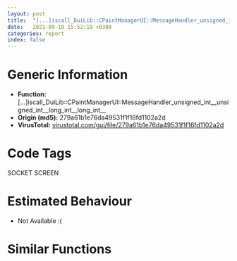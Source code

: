 ```yaml
---
layout: post
title:  "[...]iscall_DuiLib꞉꞉CPaintManagerUI꞉꞉MessageHandler_unsigned_int__unsigned_int__long_int__long_int__ @ 279a61b1e76da49531f1f16fd1102a2d"
date:   2021-09-10 15:52:19 +0300
categories: report
index: false
---
```


# Generic Information
- **Function:** [...]iscall\_DuiLib꞉꞉CPaintManagerUI꞉꞉MessageHandler\_unsigned\_int\_\_unsigned\_int\_\_long\_int\_\_long\_int\_\_
- **Origin (md5):** 279a61b1e76da49531f1f16fd1102a2d
- **VirusTotal:** [virustotal.com/gui/file/279a61b1e76da49531f1f16fd1102a2d][virustotal_ref]

# Code Tags
<span class="tag" id="SOCKET">SOCKET</span>
<span class="tag" id="SCREEN">SCREEN</span>


# Estimated Behaviour
<ul><li class="bhv-desc" id="na">Not Available :(</li></ul>

# Similar Functions
<script type="text/javascript" src="https://www.gstatic.com/charts/loader.js"></script>
<script type="text/javascript">

    google.charts.load('current', {'packages':['corechart']});
    google.charts.setOnLoadCallback(drawChart);

    function drawChart() {
    var data = new google.visualization.DataTable();
        data.addColumn('number', 'X');
        data.addColumn('number', 'Y');
        data.addColumn({type: 'string', role: 'tooltip', 'p': {'html': true}});
        data.addColumn({'type': 'string', 'role': 'style'});
        
        data.addRows([
    [-134.81285095214844, -160.5274658203125, '<b><a href="/report/sym.Install.exe_public:_bool___thiscall_DuiLib::CPaintManagerUI::MessageHandler_unsigned_int__unsigned_int__long_int__long_int__@279a61b1e76da49531f1f16fd1102a2d">sym.Install.exe_public:_bool___thiscall_DuiLib::CPaintManagerUI::MessageHandler_unsigned_int__unsigned_int__long_int__long_int__</a><br>@279a61b1e76da49531f1f16fd1102a2d</b><br>', 'point { fill-color: #e0440e; }'],
[134.81297302246094, 160.5272216796875, '<b><a href="/report/sym.tpop2.exe_public:_bool___thiscall_DuiLib::CPaintManagerUI::MessageHandler_unsigned_int__unsigned_int__long_int__long_int__@289859175c221b107317af7727d26c17">sym.tpop2.exe_public:_bool___thiscall_DuiLib::CPaintManagerUI::MessageHandler_unsigned_int__unsigned_int__long_int__long_int__</a><br>@289859175c221b107317af7727d26c17</b><br>', 'null'],

        ]);

    var options = {
        title: 'Similarity Plot',
        legend: 'none',
        colors: ['#dedbd9', '#e6693e', '#ec8f6e', '#f3b49f', '#f6c7b6'],
        tooltip: {isHtml: true, trigger: 'both'},
        explorer: {
        actions: ["dragToZoom", "rightClickToReset"],
        },
        chartArea: {
        width: '80%',
        height: '80%'
        },
        width: '100%',
        height: '100%'
    };

    var chart = new google.visualization.ScatterChart(document.getElementById('chart_div'));

    chart.draw(data, options);
    }
    
</script>


<div id="chart_div" style="width: 100%px; height: 100%;"></div>

# Disassembled Code
{% highlight nasm %}

push ebp
sub esp, 0x104
lea ebp, [esp-4]
mov eax, dword[0x53ebd0]
xor eax, ebp
mov dword[ebp+0x104], eax
push 0x38
mov eax, 0x4f3c37
call fcn.00498de5
mov eax, dword[ebp+0x118]
mov esi, dword[ebp+0x114]
mov ebx, ecx
cmp dword[ebx], 0
mov dword[ebp-0x14], eax
mov eax, dword[ebp+0x11c]
mov dword[ebp-0x30], eax
je off.b4874
lea ecx, [ebx+0x100]
mov dword[ebp-0x2c], ecx
jmp off.b205
mov ecx, dword[ebp-0x2c]
push 0
call sym
mov eax, dword[edi+0x108]
test eax, eax
je off.b129
lea ecx, [eax+0x34]
call sym
test al, al
je off.b129
mov ecx, dword[edi+0x108]
push edi
add ecx, 0x34
call sym
and dword[ebp-0x10], 0
lea ecx, [ebx+0xb8]
call method
test eax, eax
jle off.b188
push dword[ebp-0x10]
lea ecx, [ebx+0xb8]
call sym
mov edx, dword[eax]
push edi
mov ecx, eax
call dword[edx]
inc dword[ebp-0x10]
lea ecx, [ebx+0xb8]
call method
cmp dword[ebp-0x10], eax
jl off.b148
mov ecx, edi
call fcn.004633c0
push edi
call fcn.0049066b
pop ecx
mov ecx, dword[ebp-0x2c]
push 0
call sym
mov edi, eax
test edi, edi
jne off.b82
and dword[ebp-0x10], eax
lea ecx, [ebx+0xdc]
call method
mov edi, dword[ebp+0x110]
test eax, eax
jle off.b308
push dword[ebp-0x10]
lea ecx, [ebx+0xdc]
mov byte[ebp-0x25], 0
call sym
mov edx, dword[eax]
lea ecx, [ebp-0x25]
push ecx
push dword[ebp-0x14]
mov ecx, eax
push esi
push edi
call dword[edx]
cmp byte[ebp-0x25], 0
jne off.b442
inc dword[ebp-0x10]
lea ecx, [ebx+0xdc]
call method
cmp dword[ebp-0x10], eax
jl off.b246
mov eax, 0x113
cmp edi, eax
ja off.b2697
je off.b2541
cmp edi, 0x4e
ja off.b2060
je off.b2029
sub edi, 5
je off.b1940
sub edi, 0xa
je off.b827
dec edi
je off.b662
sub edi, 4
je off.b648
sub edi, 0xc
je off.b454
sub edi, 4
jne off.b4737
mov eax, dword[ebx+0x6c]
mov ecx, dword[ebp-0x14]
test eax, eax
jle off.b403
mov dword[ecx+0x18], eax
mov eax, dword[ebx+0x70]
test eax, eax
jle off.b413
mov dword[ecx+0x1c], eax
mov eax, dword[ebx+0x74]
test eax, eax
jle off.b423
mov dword[ecx+0x20], eax
mov eax, dword[ebx+0x78]
test eax, eax
jle off.b4737
mov dword[ecx+0x24], eax
jmp off.b4737
mov ecx, dword[ebp-0x30]
mov dword[ecx], eax
mov al, 1
jmp off.b4876
cmp word[ebp-0x14], 1
jne off.b4737
cmp byte[ebx+0xb6], 0
jne off.b447
and dword[ebp-0x34], 0
xor eax, eax
lea edi, [ebp-0x30]
stosd dword
lea eax, [ebp-0x34]
push eax
call dword[sym.imp.USER32.dll_GetCursorPos]
lea eax, [ebp-0x34]
push eax
push dword[ebx]
call dword[sym.imp.USER32.dll_ScreenToClient]
push dword[ebp-0x30]
mov ecx, ebx
push dword[ebp-0x34]
call sym
mov dword[ebp-0x10], eax
test eax, eax
je off.b4737
mov ecx, eax
mov eax, dword[ecx]
call dword[eax+0x14]
test al, 2
je off.b4737
xor eax, eax
push 7
pop ecx
lea edi, [ebp+0xa8]
rep stosd
mov eax, dword[ebp-0x14]
mov dword[ebp+0xc0], eax
mov eax, dword[ebp-0x34]
mov dword[ebp+0xb0], eax
mov eax, dword[ebp-0x30]
mov dword[ebp+0xa4], 0x17
mov dword[ebp+0xbc], esi
mov dword[ebp+0xb4], eax
call fcn.00463375
mov word[ebp+0xba], ax
call dword[sym.imp.KERNEL32.dll_GetTickCount]
mov ecx, dword[ebp-0x10]
lea edx, [ebp+0xa4]
mov dword[ebp+0xac], eax
mov eax, dword[ecx]
push edx
call dword[eax+0x108]
jmp off.b447
mov eax, dword[ebp-0x30]
mov dword[eax], 1
jmp off.b447
and dword[ebp+0xe4], 0
push 7
xor eax, eax
pop ecx
lea edi, [ebp+0xe8]
rep stosd
mov eax, dword[ebx+0x64]
mov dword[ebp+0xf0], eax
mov eax, dword[ebx+0x68]
mov dword[ebp+0xf4], eax
call dword[sym.imp.KERNEL32.dll_GetTickCount]
mov ecx, dword[ebx+0x58]
mov dword[ebp+0xec], eax
test ecx, ecx
je off.b750
lea edx, [ebp+0xe4]
mov dword[ebp+0xe4], 0xa
mov dword[ebp+0xe8], ecx
mov eax, dword[ecx]
push edx
call dword[eax+0x108]
mov ecx, dword[ebx+0x5c]
test ecx, ecx
je off.b788
lea edx, [ebp+0xe4]
mov dword[ebp+0xe4], 0xe
mov dword[ebp+0xe8], ecx
mov eax, dword[ecx]
push edx
call dword[eax+0x108]
push 0
mov ecx, ebx
call sym
push 4
push dword[ebx]
call dword[sym.imp.USER32.dll_GetWindow]
test eax, eax
je off.b4737
push eax
call dword[sym.imp.USER32.dll_SetFocus]
jmp off.b4737
xor eax, eax
xor esi, esi
mov dword[ebp-0x44], esi
lea edi, [ebp-0x40]
stosd dword
stosd dword
stosd dword
push esi
lea eax, [ebp-0x44]
push eax
push dword[ebx]
call dword[sym.imp.USER32.dll_GetUpdateRect]
test eax, eax
je off.b447
cmp dword[ebx+0x50], esi
jne off.b925
push 0x3c
lea eax, [ebp+0x88]
push esi
push eax
mov dword[ebp+0x84], esi
call fcn.00490b70
add esp, 0xc
lea eax, [ebp+0x84]
push eax
push dword[ebx]
call dword[sym.imp.USER32.dll_BeginPaint]
lea eax, [ebp+0x84]
push eax
push dword[ebx]
call dword[sym.imp.USER32.dll_EndPaint]
jmp off.b447
cmp byte[ebx+0xb1], 0
je off.b1181
and dword[ebp-0x24], esi
xor eax, eax
lea edi, [ebp-0x20]
stosd dword
stosd dword
stosd dword
lea eax, [ebp-0x24]
push eax
push dword[ebx]
mov byte[ebx+0xb1], 0
call dword[sym.imp.USER32.dll_GetClientRect]
lea eax, [ebp-0x24]
push eax
call dword[sym.imp.USER32.dll_IsRectEmpty]
test eax, eax
jne off.b1181
mov ecx, dword[ebx+0x50]
call sym
mov ecx, dword[ebx+0x50]
test al, al
mov eax, dword[ecx]
je off.b1122
sub esp, 0x10
mov edi, esp
lea esi, [ebp-0x24]
movsd dword
movsd dword
movsd dword
movsd dword
call dword[eax+0x34]
mov eax, dword[ebx+0xc]
mov esi, dword[sym.imp.GDI32.dll_DeleteDC]
test eax, eax
je off.b1034
push eax
call esi
mov eax, dword[ebx+0x10]
xor edi, edi
cmp eax, edi
je off.b1046
push eax
call esi
mov eax, dword[ebx+0x14]
mov esi, dword[sym.imp.GDI32.dll_DeleteObject]
cmp eax, edi
je off.b1062
push eax
call esi
mov eax, dword[ebx+0x18]
cmp eax, edi
je off.b1072
push eax
call esi
mov dword[ebx+0xc], edi
mov dword[ebx+0x10], edi
mov dword[ebx+0x14], edi
mov dword[ebx+0x18], edi
jmp off.b1147
mov ecx, dword[ebp-0x10]
mov eax, dword[ecx]
mov dword[ebp-0x2c], eax
call dword[eax+0x30]
mov ecx, dword[ebp-0x10]
sub esp, 0x10
mov esi, eax
mov eax, dword[ebp-0x2c]
mov edi, esp
movsd dword
movsd dword
movsd dword
movsd dword
call dword[eax+0x34]
mov ecx, dword[ebx+0x50]
mov eax, dword[ecx]
push reloc.WS2_32.dll_accept
push 0
push sym.Install.exe_private:_static_class_DuiLib::CControlUI____stdcall_DuiLib::CPaintManagerUI::__FindControlFromUpdate_class_DuiLib::CControlUI___void__
call dword[eax+0xfc]
mov dword[ebp-0x10], eax
test eax, eax
jne off.b1086
lea eax, [ebx+0xb0]
cmp byte[eax], 0
je off.b1181
mov byte[eax], 0
xor eax, eax
push eax
push eax
push eax
push str.windowinit
push dword[ebx+0x50]
mov ecx, ebx
call sym
cmp byte[ebx+0xb2], 0
je off.b1199
push 1
mov ecx, ebx
call sym
cmp byte[ebx+0xb3], 0
je off.b1276
cmp dword[ebx+0x14], 0
jne off.b1276
and dword[ebp-0x24], 0
xor eax, eax
lea edi, [ebp-0x20]
stosd dword
stosd dword
stosd dword
lea eax, [ebp-0x24]
push eax
push dword[ebx]
call dword[sym.imp.USER32.dll_GetClientRect]
push dword[ebx+8]
call dword[sym.imp.GDI32.dll_CreateCompatibleDC]
mov dword[ebx+0xc], eax
mov eax, dword[ebp-0x18]
sub eax, dword[ebp-0x20]
push eax
mov eax, dword[ebp-0x1c]
sub eax, dword[ebp-0x24]
push eax
push dword[ebx+8]
call dword[sym.imp.GDI32.dll_CreateCompatibleBitmap]
mov dword[ebx+0x14], eax
and dword[ebp+0xc4], 0
push 0x3c
lea eax, [ebp+0xc8]
push 0
push eax
call fcn.00490b70
add esp, 0xc
lea eax, [ebp+0xc4]
push eax
push dword[ebx]
call dword[sym.imp.USER32.dll_BeginPaint]
cmp byte[ebx+0xb3], 0
je off.b1844
push dword[ebx+0x14]
mov esi, dword[sym.imp.GDI32.dll_SelectObject]
push dword[ebx+0xc]
call esi
push dword[ebx+0xc]
mov dword[ebp-0x30], eax
call dword[sym.imp.GDI32.dll_SaveDC]
cmp byte[ebx+0xb4], 0
mov dword[ebp-0x2c], eax
je off.b1593
mov eax, dword[ebx+0x18]
test eax, eax
jne off.b1520
and dword[ebp-0x24], eax
lea edi, [ebp-0x20]
stosd dword
stosd dword
stosd dword
lea eax, [ebp-0x24]
push eax
push dword[ebx]
call dword[sym.imp.USER32.dll_GetClientRect]
push dword[ebx+8]
call dword[sym.imp.GDI32.dll_CreateCompatibleDC]
mov dword[ebx+0x10], eax
mov eax, dword[ebp-0x18]
sub eax, dword[ebp-0x20]
push eax
mov eax, dword[ebp-0x1c]
sub eax, dword[ebp-0x24]
push eax
push dword[ebx+8]
call dword[sym.imp.GDI32.dll_CreateCompatibleBitmap]
push eax
push dword[ebx+0x10]
mov dword[ebx+0x18], eax
call esi
mov eax, dword[ebp+0xd8]
sub eax, dword[ebp+0xd0]
push 0xcc0020
push dword[ebp+0xd0]
push dword[ebp+0xcc]
push dword[ebp+0xc4]
push eax
mov eax, dword[ebp+0xd4]
sub eax, dword[ebp+0xcc]
push eax
push dword[ebp+0xd0]
push dword[ebp+0xcc]
push dword[ebx+0x10]
call dword[sym.imp.GDI32.dll_BitBlt]
jmp off.b1526
push eax
push dword[ebx+0x10]
call esi
mov eax, dword[ebp+0xd8]
sub eax, dword[ebp+0xd0]
push 0xcc0020
push dword[ebp+0xd0]
push dword[ebp+0xcc]
push dword[ebx+0x10]
push eax
mov eax, dword[ebp+0xd4]
sub eax, dword[ebp+0xcc]
push eax
push dword[ebp+0xd0]
push dword[ebp+0xcc]
push dword[ebx+0xc]
call dword[sym.imp.GDI32.dll_BitBlt]
mov ecx, dword[ebx+0x50]
mov eax, dword[ecx]
lea edx, [ebp+0xcc]
push edx
push dword[ebx+0xc]
call dword[eax+0x118]
and dword[ebp-0x10], 0
lea edi, [ebx+0xe8]
mov ecx, edi
call method
test eax, eax
jle off.b1680
push dword[ebp-0x10]
mov ecx, edi
call sym
mov edx, dword[eax]
lea ecx, [ebp+0xcc]
push ecx
push dword[ebx+0xc]
mov ecx, eax
call dword[edx+0x130]
inc dword[ebp-0x10]
mov ecx, edi
call method
cmp dword[ebp-0x10], eax
jl off.b1635
push dword[ebp-0x2c]
push dword[ebx+0xc]
call dword[sym.imp.GDI32.dll_RestoreDC]
mov eax, dword[ebp+0xd8]
sub eax, dword[ebp+0xd0]
push 0xcc0020
push dword[ebp+0xd0]
push dword[ebp+0xcc]
push dword[ebx+0xc]
push eax
mov eax, dword[ebp+0xd4]
sub eax, dword[ebp+0xcc]
push eax
push dword[ebp+0xd0]
push dword[ebp+0xcc]
push dword[ebp+0xc4]
call dword[sym.imp.GDI32.dll_BitBlt]
push dword[ebp-0x30]
push dword[ebx+0xc]
call esi
cmp byte[ebx+0x4c], 0
je off.b1895
push dword[0x543470]
push dword[ebp+0xc4]
call esi
push 5
mov edi, eax
call dword[sym.imp.GDI32.dll_GetStockObject]
push eax
push dword[ebp+0xc4]
call esi
push dword[ebp-0x38]
push dword[ebp-0x3c]
push dword[ebp-0x40]
push dword[ebp-0x44]
push dword[ebp+0xc4]
call dword[sym.imp.GDI32.dll_Rectangle]
push edi
push dword[ebp+0xc4]
call esi
jmp off.b1895
push dword[ebp+0xc4]
call dword[sym.imp.GDI32.dll_SaveDC]
mov ecx, dword[ebx+0x50]
lea edx, [ebp+0xcc]
push edx
push dword[ebp+0xc4]
mov esi, eax
mov eax, dword[ecx]
call dword[eax+0x118]
push esi
push dword[ebp+0xc4]
call dword[sym.imp.GDI32.dll_RestoreDC]
lea eax, [ebp+0xc4]
push eax
push dword[ebx]
call dword[sym.imp.USER32.dll_EndPaint]
cmp byte[ebx+0xb1], 0
je off.b447
push 0
push 0
push dword[ebx]
call dword[sym.imp.USER32.dll_InvalidateRect]
jmp off.b447
mov edx, dword[ebx+0x54]
test edx, edx
je off.b2006
push 7
pop ecx
xor eax, eax
lea edi, [ebp+0xe8]
rep stosd
mov dword[ebp+0xe4], 0x16
mov dword[ebp+0xe8], edx
call dword[sym.imp.KERNEL32.dll_GetTickCount]
mov ecx, dword[ebx+0x54]
lea edx, [ebp+0xe4]
mov dword[ebp+0xec], eax
mov eax, dword[ecx]
push edx
call dword[eax+0x108]
mov ebx, dword[ebx+0x50]
test ebx, ebx
je off.b447
mov ecx, ebx
call sym
jmp off.b447
mov eax, dword[ebp-0x14]
test eax, eax
je off.b447
push eax
push esi
push 0x204e
push dword[eax]
call dword[sym.imp.USER32.dll_SendMessageW]
jmp off.b442
sub edi, 0x7b
je off.b2423
sub edi, 0x85
je off.b2312
dec edi
je off.b2203
dec edi
je off.b2119
sub edi, 0xf
jne off.b4737
cmp dword[ebp-0x14], edi
je off.b4737
push dword[ebp-0x14]
push esi
push 0x2111
push dword[ebp-0x14]
jmp off.b2049
cmp dword[ebx+0x54], 0
je off.b4737
xor eax, eax
push 7
pop ecx
lea edi, [ebp+0xe8]
rep stosd
mov eax, dword[ebx+0x64]
mov dword[ebp+0xf0], eax
mov eax, dword[ebx+0x68]
mov dword[ebp+0xe4], 5
mov word[ebp+0xf8], si
mov dword[ebp+0xf4], eax
call fcn.00463375
mov word[ebp+0xfa], ax
call dword[sym.imp.KERNEL32.dll_GetTickCount]
mov ecx, dword[ebx+0x54]
jmp off.b2671
cmp dword[ebx+0x60], 0
je off.b4737
xor eax, eax
push 7
pop ecx
lea edi, [ebp+0xe8]
rep stosd
mov eax, dword[ebx+0x64]
mov dword[ebp+0xf0], eax
mov eax, dword[ebx+0x68]
mov dword[ebp+0xe4], 4
mov word[ebp+0xf8], si
mov dword[ebp+0xf4], eax
call fcn.00463375
mov word[ebp+0xfa], ax
call dword[sym.imp.KERNEL32.dll_GetTickCount]
mov ecx, dword[ebx+0x60]
lea edx, [ebp+0xe4]
mov dword[ebp+0xec], eax
mov eax, dword[ecx]
push edx
call dword[eax+0x108]
and dword[ebx+0x60], 0
jmp off.b4737
cmp dword[ebx+0x54], 0
je off.b4737
xor eax, eax
push 7
pop ecx
lea edi, [ebp+0xe8]
rep stosd
mov eax, dword[ebx+0x64]
mov dword[ebp+0xf0], eax
mov eax, dword[ebx+0x68]
mov dword[ebp+0xe4], 3
mov word[ebp+0xf8], si
mov dword[ebp+0xf4], eax
call fcn.00463375
mov word[ebp+0xfa], ax
call dword[sym.imp.KERNEL32.dll_GetTickCount]
mov ecx, dword[ebx+0x54]
lea edx, [ebp+0xe4]
mov dword[ebp+0xec], eax
mov eax, dword[ecx]
push edx
call dword[eax+0x108]
mov eax, dword[ebx+0x54]
mov dword[ebx+0x60], eax
jmp off.b4737
mov eax, dword[ebp-0x14]
movsx ecx, ax
shr eax, 0x10
cwde
mov dword[ebp-0x18], eax
lea eax, [ebp-0x1c]
push eax
push dword[ebx]
mov dword[ebp-0x1c], ecx
call dword[sym.imp.USER32.dll_ScreenToClient]
cmp dword[ebx+0x5c], 0
mov eax, dword[ebp-0x1c]
mov dword[ebx+0x64], eax
mov eax, dword[ebp-0x18]
mov dword[ebx+0x68], eax
je off.b4737
mov ecx, ebx
call sym
push 7
xor eax, eax
pop ecx
lea edi, [ebp+0xe8]
rep stosd
mov ecx, dword[ebp-0x1c]
mov eax, dword[ebx+0x5c]
mov dword[ebp+0xf0], ecx
mov ecx, dword[ebp-0x18]
mov dword[ebp+0xe4], 0x11
mov dword[ebp+0xe8], eax
mov dword[ebp+0xf4], ecx
mov dword[ebp+0x100], eax
jmp off.b3043
and dword[ebp-0x10], 0
lea edi, [ebx+0xc4]
mov ecx, edi
call method
test eax, eax
jle off.b4737
push dword[ebp-0x10]
mov ecx, edi
call sym
mov ecx, dword[eax+8]
mov dword[ebp-0x30], eax
cmp ecx, dword[ebx]
jne off.b2600
movzx ecx, si
cmp dword[eax+0xc], ecx
jne off.b2600
cmp byte[eax+0x10], 0
je off.b2620
inc dword[ebp-0x10]
mov ecx, edi
call method
cmp dword[ebp-0x10], eax
jl off.b2566
jmp off.b4737
mov esi, dword[ebp-0x30]
push 7
xor eax, eax
pop ecx
lea edi, [ebp+0xe8]
rep stosd
mov eax, dword[esi]
mov dword[ebp+0xe8], eax
mov eax, dword[esi+4]
mov dword[ebp+0xe4], 0x18
mov dword[ebp+0xfc], eax
call dword[sym.imp.KERNEL32.dll_GetTickCount]
mov ecx, dword[esi]
mov dword[ebp+0xec], eax
mov eax, dword[ecx]
lea edx, [ebp+0xe4]
push edx
call dword[eax+0x108]
jmp off.b4737
mov eax, 0x204
cmp edi, eax
ja off.b3804
je off.b3675
mov eax, edi
sub eax, 0x133
je off.b3649
sub eax, 5
je off.b3649
sub eax, 0xc8
je off.b3278
dec eax
je off.b3089
dec eax
je off.b2936
dec eax
jne off.b4737
push dword[ebx]
call dword[sym.imp.USER32.dll_SetFocus]
mov eax, dword[ebp-0x14]
movsx ecx, ax
shr eax, 0x10
cwde
push eax
mov dword[ebp-0x1c], ecx
mov dword[ebx+0x64], ecx
push ecx
mov ecx, ebx
mov dword[ebp-0x18], eax
mov dword[ebx+0x68], eax
call sym
mov dword[ebp-0x10], eax
test eax, eax
je off.b4737
mov edx, dword[eax]
mov ecx, eax
call dword[edx+0x1c]
cmp eax, ebx
jne off.b4737
mov ecx, ebx
call sym
push 7
pop ecx
xor eax, eax
lea edi, [ebp+0xe8]
rep stosd
mov dword[ebp+0xe4], 0x10
mov eax, dword[ebp-0x1c]
mov edi, dword[ebp-0x10]
mov dword[ebp+0xf0], eax
mov eax, dword[ebp-0x18]
mov dword[ebp+0xe8], edi
mov dword[ebp+0xf4], eax
mov word[ebp+0xfa], si
call dword[sym.imp.KERNEL32.dll_GetTickCount]
lea ecx, [ebp+0xe4]
mov dword[ebp+0xec], eax
mov eax, dword[edi]
push ecx
mov ecx, edi
call dword[eax+0x108]
mov dword[ebx+0x5c], edi
jmp off.b4737
mov ecx, dword[ebp-0x14]
movsx eax, word[ebp-0x14]
shr ecx, 0x10
cmp dword[ebx+0x5c], 0
movsx ecx, cx
mov dword[ebp-0x1c], eax
mov dword[ebp-0x18], ecx
mov dword[ebx+0x64], eax
mov dword[ebx+0x68], ecx
je off.b4737
mov ecx, ebx
call sym
xor eax, eax
push 7
pop ecx
lea edi, [ebp+0xe8]
rep stosd
mov eax, dword[ebx+0x5c]
mov dword[ebp+0xe8], eax
mov eax, dword[ebp-0x14]
mov dword[ebp+0x100], eax
mov eax, dword[ebp-0x1c]
mov dword[ebp+0xf0], eax
mov eax, dword[ebp-0x18]
mov dword[ebp+0xe4], 0xe
mov dword[ebp+0xfc], esi
mov dword[ebp+0xf4], eax
mov word[ebp+0xfa], si
call dword[sym.imp.KERNEL32.dll_GetTickCount]
mov ecx, dword[ebx+0x5c]
lea edx, [ebp+0xe4]
mov dword[ebp+0xec], eax
mov eax, dword[ecx]
push edx
call dword[eax+0x108]
and dword[ebx+0x5c], 0
jmp off.b4737
push dword[ebx]
call dword[sym.imp.USER32.dll_SetFocus]
mov ecx, dword[ebp-0x14]
movsx eax, word[ebp-0x14]
shr ecx, 0x10
movsx ecx, cx
push ecx
mov dword[ebp-0x18], ecx
mov dword[ebx+0x68], ecx
push eax
mov ecx, ebx
mov dword[ebp-0x1c], eax
mov dword[ebx+0x64], eax
call sym
mov dword[ebp-0x10], eax
test eax, eax
je off.b4737
mov edx, dword[eax]
mov ecx, eax
call dword[edx+0x1c]
cmp eax, ebx
jne off.b4737
mov ecx, dword[ebp-0x10]
mov dword[ebx+0x5c], ecx
mov eax, dword[ecx]
call dword[eax+0xf0]
mov ecx, ebx
call sym
xor eax, eax
push 7
pop ecx
lea edi, [ebp+0xe8]
rep stosd
mov eax, dword[ebp-0x14]
mov edi, dword[ebp-0x10]
mov dword[ebp+0x100], eax
mov eax, dword[ebp-0x1c]
mov dword[ebp+0xf0], eax
mov eax, dword[ebp-0x18]
mov dword[ebp+0xe4], 0xd
mov dword[ebp+0xe8], edi
mov dword[ebp+0xfc], esi
mov dword[ebp+0xf4], eax
mov word[ebp+0xfa], si
call dword[sym.imp.KERNEL32.dll_GetTickCount]
lea ecx, [ebp+0xe4]
mov dword[ebp+0xec], eax
mov eax, dword[edi]
push ecx
mov ecx, edi
jmp off.b2686
cmp byte[ebx+0xb5], 0
jne off.b3364
xor eax, eax
lea edi, [ebp-0x40]
stosd dword
stosd dword
stosd dword
mov eax, dword[ebx]
push 3
mov dword[ebp-0x3c], eax
mov eax, dword[ebx+0x1c]
pop ecx
mov dword[ebp-0x44], 0x10
mov dword[ebp-0x40], ecx
test eax, eax
jne off.b3329
mov dword[ebp-0x38], 0x190
jmp off.b3347
push 0
push ecx
push 0x415
push eax
call dword[sym.imp.USER32.dll_SendMessageW]
mov dword[ebp-0x38], eax
lea eax, [ebp-0x44]
push eax
call dword[sym.imp.COMCTL32.dll__TrackMouseEvent]
mov byte[ebx+0xb5], 1
mov eax, dword[ebp-0x14]
movsx esi, ax
shr eax, 0x10
cwde
push eax
push esi
mov ecx, ebx
mov dword[ebp-0x18], eax
mov dword[ebx+0x64], esi
mov dword[ebx+0x68], eax
call sym
mov dword[ebp-0x10], eax
test eax, eax
je off.b3414
mov edx, dword[eax]
mov ecx, eax
call dword[edx+0x1c]
cmp eax, ebx
jne off.b4737
and dword[ebp+0xe4], 0
push 7
xor eax, eax
pop ecx
lea edi, [ebp+0xe8]
rep stosd
mov eax, dword[ebp-0x18]
mov dword[ebp+0xf0], esi
mov dword[ebp+0xf4], eax
call dword[sym.imp.KERNEL32.dll_GetTickCount]
mov ecx, dword[ebx+0x58]
mov dword[ebp+0xec], eax
cmp dword[ebp-0x10], ecx
je off.b3533
test ecx, ecx
je off.b3533
lea edx, [ebp+0xe4]
mov dword[ebp+0xe4], 0xa
mov dword[ebp+0xe8], ecx
mov eax, dword[ecx]
push edx
call dword[eax+0x108]
mov eax, dword[ebx+0x1c]
and dword[ebx+0x58], 0
test eax, eax
je off.b3533
lea ecx, [ebx+0x20]
push ecx
push 0
push 0x411
push eax
call dword[sym.imp.USER32.dll_SendMessageW]
mov esi, dword[ebp-0x10]
cmp esi, dword[ebx+0x58]
je off.b3581
test esi, esi
je off.b3581
lea ecx, [ebp+0xe4]
mov dword[ebp+0xe4], 0xb
mov dword[ebp+0xe8], esi
mov eax, dword[esi]
push ecx
mov ecx, esi
call dword[eax+0x108]
mov dword[ebx+0x58], esi
mov ecx, dword[ebx+0x5c]
test ecx, ecx
je off.b3609
mov dword[ebp+0xe4], 9
mov dword[ebp+0xe8], ecx
jmp off.b2677
test esi, esi
je off.b4737
lea ecx, [ebp+0xe4]
mov dword[ebp+0xe4], 9
mov dword[ebp+0xe8], esi
mov eax, dword[esi]
push ecx
mov ecx, esi
jmp off.b2686
cmp dword[ebp-0x14], 0
je off.b4737
push dword[ebp-0x14]
add edi, 0x2000
push esi
push edi
jmp off.b2114
push dword[ebx]
call dword[sym.imp.USER32.dll_SetFocus]
mov ecx, dword[ebp-0x14]
movsx eax, word[ebp-0x14]
shr ecx, 0x10
movsx ecx, cx
push ecx
mov dword[ebp-0x18], ecx
mov dword[ebx+0x68], ecx
push eax
mov ecx, ebx
mov dword[ebp-0x1c], eax
mov dword[ebx+0x64], eax
call sym
mov dword[ebp-0x10], eax
test eax, eax
je off.b4737
mov edx, dword[eax]
mov ecx, eax
call dword[edx+0x1c]
cmp eax, ebx
jne off.b4737
mov ecx, dword[ebp-0x10]
mov eax, dword[ecx]
call dword[eax+0xf0]
mov ecx, ebx
call sym
push 7
xor eax, eax
pop ecx
lea edi, [ebp+0xe8]
rep stosd
mov eax, dword[ebp-0x14]
mov dword[ebp+0xe4], 0xf
mov dword[ebp+0xfc], esi
mov dword[ebp+0x100], eax
jmp off.b2865
sub edi, 0x20a
je off.b4532
sub edi, 0x97
je off.b4162
dec edi
dec edi
je off.b4103
sub edi, 0x75
je off.b3914
sub edi, 0x7ce9
jne off.b4737
lea esi, [ebx+0xf4]
mov ecx, esi
call method
test eax, eax
jle off.b3902
push edi
mov ecx, esi
call sym
test eax, eax
je off.b3890
mov edx, dword[eax]
push 1
mov ecx, eax
call dword[edx]
mov ecx, esi
inc edi
call method
cmp edi, eax
jl off.b3870
mov ecx, esi
call sym
jmp off.b4737
lea eax, [ebp+0xf4]
push eax
push dword[ebx]
call dword[sym.imp.USER32.dll_GetClientRect]
push esi
call dword[sym.imp.GDI32.dll_SaveDC]
mov ecx, dword[ebx+0x50]
lea edx, [ebp+0xf4]
push edx
mov dword[ebp-0x18], eax
mov eax, dword[ecx]
push esi
call dword[eax+0x118]
test byte[ebp-0x14], 0x10
je off.b4088
push 5
push dword[ebx]
call dword[sym.imp.USER32.dll_GetWindow]
mov dword[ebp-0x10], eax
test eax, eax
je off.b4088
mov eax, dword[ebp-0x14]
or eax, 2
mov dword[ebp-0x30], eax
and dword[ebp-0x44], 0
xor eax, eax
lea edi, [ebp-0x40]
stosd dword
stosd dword
stosd dword
lea eax, [ebp-0x44]
push eax
push dword[ebp-0x10]
call dword[sym.imp.USER32.dll_GetWindowRect]
push 2
lea eax, [ebp-0x44]
push eax
push dword[ebx]
push 0
call dword[sym.imp.USER32.dll_MapWindowPoints]
mov eax, dword[ebp-0x40]
push 0
neg eax
push eax
mov eax, dword[ebp-0x44]
neg eax
push eax
push esi
call dword[sym.imp.GDI32.dll_SetWindowOrgEx]
push dword[ebp-0x30]
push esi
push 0x317
push dword[ebp-0x10]
call dword[sym.imp.USER32.dll_SendMessageW]
push 2
push dword[ebp-0x10]
call dword[sym.imp.USER32.dll_GetWindow]
mov dword[ebp-0x10], eax
test eax, eax
jne off.b3990
push dword[ebp-0x18]
push esi
call dword[sym.imp.GDI32.dll_RestoreDC]
jmp off.b4737
mov eax, dword[ebx+0x1c]
mov esi, dword[sym.imp.USER32.dll_SendMessageW]
test eax, eax
je off.b4130
lea ecx, [ebx+0x20]
push ecx
push 0
push 0x411
push eax
call esi
lea edi, [ebx+0xb5]
cmp byte[edi], 0
je off.b4154
push 0xffffffffffffffff
push 0
push 0x200
push dword[ebx]
call esi
mov byte[edi], 0
jmp off.b4737
mov eax, dword[ebp-0x14]
movsx esi, ax
shr eax, 0x10
cwde
push eax
push esi
mov ecx, ebx
mov byte[ebx+0xb5], 0
mov dword[ebp-0x18], eax
call sym
mov dword[ebp-0x10], eax
test eax, eax
je off.b4737
mov edx, dword[ebx+0x58]
test edx, edx
je off.b4283
push 7
xor eax, eax
pop ecx
lea edi, [ebp+0xe8]
rep stosd
mov eax, dword[ebp-0x18]
mov dword[ebp+0xf0], esi
mov dword[ebp+0xf4], eax
mov dword[ebp+0xe4], 0xc
mov dword[ebp+0xe8], edx
call dword[sym.imp.KERNEL32.dll_GetTickCount]
mov ecx, dword[ebx+0x58]
lea edx, [ebp+0xe4]
mov dword[ebp+0xec], eax
mov eax, dword[ecx]
push edx
call dword[eax+0x108]
mov ecx, dword[ebp-0x10]
mov eax, dword[ecx]
lea edx, [ebp]
push edx
call dword[eax+0x98]
and dword[ebp-4], 0
lea ecx, [ebp]
call sym
test al, al
je off.b4331
or dword[ebp-4], 0xffffffff
lea ecx, [ebp]
call sym
jmp off.b447
push 0x2c
pop edi
push edi
lea esi, [ebx+0x20]
push 0
push esi
call fcn.00490b70
mov eax, dword[ebx]
mov dword[esi], edi
mov dword[ebx+0x24], 1
mov dword[ebx+0x28], eax
mov dword[ebx+0x2c], eax
mov eax, dword[sym.Install.exe_struct_HINSTANCE____DuiLib::CPaintManagerUI::m_hInstance]
add esp, 0xc
lea ecx, [ebp]
mov dword[ebx+0x40], eax
call sym
mov ecx, dword[ebp-0x10]
mov dword[ebx+0x44], eax
mov eax, dword[ecx]
call dword[eax+0x30]
cmp dword[ebx+0x1c], 0
lea edi, [ebx+0x30]
mov esi, eax
movsd dword
movsd dword
movsd dword
movsd dword
mov esi, dword[sym.imp.USER32.dll_SendMessageW]
jne off.b4471
xor edi, edi
push edi
push dword[sym.Install.exe_struct_HINSTANCE____DuiLib::CPaintManagerUI::m_hInstance]
mov eax, 0x80000000
push edi
push dword[ebx]
push eax
push eax
push eax
push eax
push reloc.WS2_32.dll_closesocket
push edi
push str.tooltips_class32
push edi
call dword[sym.imp.USER32.dll_CreateWindowExW]
lea ecx, [ebx+0x20]
push ecx
push edi
push 0x432
push eax
mov dword[ebx+0x1c], eax
call esi
jmp off.b4473
xor edi, edi
mov ecx, dword[ebp-0x10]
mov eax, dword[ecx]
call dword[eax+0xa4]
push eax
push edi
push 0x418
push dword[ebx+0x1c]
call esi
lea eax, [ebx+0x20]
push eax
push edi
push 0x436
push dword[ebx+0x1c]
call esi
lea eax, [ebx+0x20]
push eax
push 1
push 0x411
push dword[ebx+0x1c]
call esi
jmp off.b4314
movsx eax, word[ebp-0x14]
mov dword[ebp-0x1c], eax
mov eax, dword[ebp-0x14]
shr eax, 0x10
cwde
mov dword[ebp-0x18], eax
lea eax, [ebp-0x1c]
push eax
push dword[ebx]
call dword[sym.imp.USER32.dll_ScreenToClient]
mov ecx, dword[ebp-0x18]
mov eax, dword[ebp-0x1c]
push ecx
mov dword[ebx+0x68], ecx
push eax
mov ecx, ebx
mov dword[ebx+0x64], eax
call sym
mov dword[ebp-0x10], eax
test eax, eax
je off.b4737
mov edx, dword[eax]
mov ecx, eax
call dword[edx+0x1c]
cmp eax, ebx
jne off.b4737
xor eax, eax
push 7
pop ecx
lea edi, [ebp+0xe8]
rep stosd
mov eax, dword[ebp-0x10]
mov dword[ebp+0xe8], eax
xor eax, eax
shr esi, 0x10
test si, si
setl al
mov dword[ebp+0xe4], 0x12
mov dword[ebp+0xfc], eax
mov eax, dword[ebp-0x14]
mov dword[ebp+0x100], eax
call fcn.00463375
mov word[ebp+0xfa], ax
call dword[sym.imp.KERNEL32.dll_GetTickCount]
mov ecx, dword[ebp-0x10]
lea edx, [ebp+0xe4]
mov dword[ebp+0xec], eax
mov eax, dword[ecx]
push edx
call dword[eax+0x108]
movzx eax, word[ebx+0x68]
movzx ecx, word[ebx+0x64]
shl eax, 0x10
or eax, ecx
push eax
push 0
push 0x200
push dword[ebx]
call dword[sym.imp.USER32.dll_SendMessageW]
mov ecx, dword[ebp-0x2c]
push 0
call sym
mov edi, eax
test edi, edi
je off.b4874
add ebx, 0xb8
mov ecx, dword[ebp-0x2c]
push 0
call sym
lea esi, [edi+0x108]
mov eax, dword[esi]
test eax, eax
je off.b4804
lea ecx, [eax+0x34]
call sym
test al, al
je off.b4804
mov ecx, dword[esi]
push edi
add ecx, 0x34
call sym
mov ecx, ebx
xor esi, esi
call method
test eax, eax
jle off.b4844
push esi
mov ecx, ebx
call sym
mov edx, dword[eax]
push edi
mov ecx, eax
call dword[edx]
mov ecx, ebx
inc esi
call method
cmp esi, eax
jl off.b4817
mov ecx, edi
call fcn.004633c0
push edi
call fcn.0049066b
pop ecx
mov ecx, dword[ebp-0x2c]
push 0
call sym
mov edi, eax
test edi, edi
jne off.b4759
xor al, al
mov ecx, dword[ebp-0xc]
mov dword
pop ecx
pop edi
pop esi
pop ebx
mov ecx, dword[ebp+0x104]
xor ecx, ebp
call fcn.00490ace
add ebp, 0x108
leave
ret 0x10

{% endhighlight %}

[virustotal_ref]: https://www.virustotal.com/gui/file/279a61b1e76da49531f1f16fd1102a2d